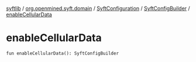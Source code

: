 [syftlib](../../../index.md) / [org.openmined.syft.domain](../../index.md) / [SyftConfiguration](../index.md) / [SyftConfigBuilder](index.md) / [enableCellularData](./enable-cellular-data.md)

# enableCellularData

`fun enableCellularData(): SyftConfigBuilder`
